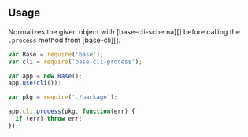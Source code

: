 ## Usage

Normalizes the given object with [base-cli-schema][] before calling the `.process` method from [base-cli][].

```js
var Base = require('base');
var cli = require('base-cli-process');

var app = new Base();
app.use(cli());

var pkg = require('./package');

app.cli.process(pkg, function(err) {
  if (err) throw err;
});
```
